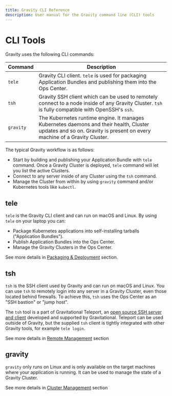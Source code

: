 ```yaml
---
title: Gravity CLI Reference
description: User manual for the Gravity command line (CLI) tools
---
```



# CLI Tools

Gravity uses the following CLI commands:

| Command  | Description
|----------|---------------------------------------------------------------------------------------------------------------------------------------------------------|
| `tele`   | Gravity CLI client. `tele` is used for packaging Application Bundles and publishing them into the Ops Center.                                                  |
| `tsh`    | Gravity SSH client which can be used to remotely connect to a node inside of any Gravity Cluster. `tsh` is fully compatible with OpenSSH's `ssh`.     |
| `gravity`| The Kubernetes runtime engine. It manages Kubernetes daemons and their health, Cluster updates and so on. Gravity is present on every machine of a Gravity Cluster. |


The typical Gravity workflow is as follows:

* Start by building and publishing your Application Bundle with `tele` command.  Once
  a Gravity Cluster is deployed, `tele` command will let you list the active
  Clusters.
* Connect to any server inside of any Cluster using the `tsh` command.
* Manage the Cluster from within by using `gravity` command and/or
  Kubernetes tools like `kubectl`.

## tele

`tele` is the Gravity CLI client and can run on macOS and Linux. By using `tele` on your laptop you can:

* Package Kubernetes applications into self-installing tarballs ("Application Bundles").
* Publish Application Bundles into the Ops Center.
* Manage the Gravity Clusters in the Ops Center.

See more details in [Packaging & Deployment](pack.md) section.

## tsh

`tsh` is the SSH client used by Gravity and can run on macOS and Linux. You can use `tsh` to remotely login into
any server in a Gravity Cluster, even those located behind firewalls.
To achieve this, `tsh` uses the Ops Center as an "SSH bastion" or "jump host".

The `tsh` tool is a part of Gravitational Teleport, an [open source SSH server and
client](https://gravitational.com/teleport) developed and supported by
Gravitational. Teleport can be used outside of Gravity, but the supplied `tsh`
client is tightly integrated with other Gravity tools, for example `tele login`.

See more details in [Remote Management](manage.md) section

## gravity

`gravity` only runs on Linux and is only available on the target machines
where your application is running. It can be used to manage the state of a Gravity Cluster.

See more details in [Cluster Management](cluster.md) section

